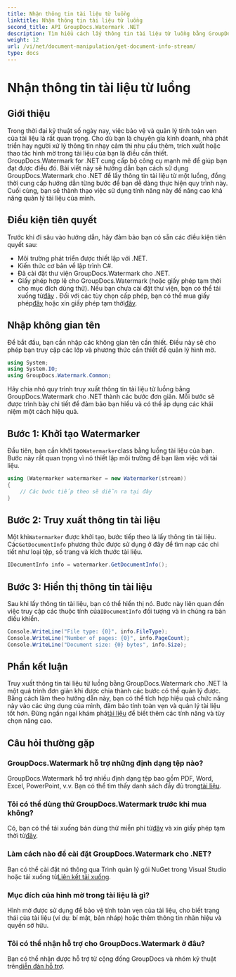 ```yaml
---
title: Nhận thông tin tài liệu từ luồng
linktitle: Nhận thông tin tài liệu từ luồng
second_title: API GroupDocs.Watermark .NET
description: Tìm hiểu cách lấy thông tin tài liệu từ luồng bằng GroupDocs.Watermark dành cho .NET với hướng dẫn từng bước này. Khả năng quản lý tài liệu của bạn một cách dễ dàng.
weight: 12
url: /vi/net/document-manipulation/get-document-info-stream/
type: docs
---
```

# Nhận thông tin tài liệu từ luồng

## Giới thiệu
Trong thời đại kỹ thuật số ngày nay, việc bảo vệ và quản lý tính toàn vẹn của tài liệu là rất quan trọng. Cho dù bạn là chuyên gia kinh doanh, nhà phát triển hay người xử lý thông tin nhạy cảm thì nhu cầu thêm, trích xuất hoặc thao tác hình mờ trong tài liệu của bạn là điều cần thiết. GroupDocs.Watermark for .NET cung cấp bộ công cụ mạnh mẽ để giúp bạn đạt được điều đó. Bài viết này sẽ hướng dẫn bạn cách sử dụng GroupDocs.Watermark cho .NET để lấy thông tin tài liệu từ một luồng, đồng thời cung cấp hướng dẫn từng bước để bạn dễ dàng thực hiện quy trình này. Cuối cùng, bạn sẽ thành thạo việc sử dụng tính năng này để nâng cao khả năng quản lý tài liệu của mình.
## Điều kiện tiên quyết
Trước khi đi sâu vào hướng dẫn, hãy đảm bảo bạn có sẵn các điều kiện tiên quyết sau:
- Môi trường phát triển được thiết lập với .NET.
- Kiến thức cơ bản về lập trình C#.
- Đã cài đặt thư viện GroupDocs.Watermark cho .NET.
- Giấy phép hợp lệ cho GroupDocs.Watermark (hoặc giấy phép tạm thời cho mục đích dùng thử).
 Nếu bạn chưa cài đặt thư viện, bạn có thể tải xuống từ[đây](https://releases.groupdocs.com/Watermark/net/) . Đối với các tùy chọn cấp phép, bạn có thể mua giấy phép[đây](https://purchase.groupdocs.com/buy) hoặc xin giấy phép tạm thời[đây](https://purchase.groupdocs.com/temporary-license/).
## Nhập không gian tên
Để bắt đầu, bạn cần nhập các không gian tên cần thiết. Điều này sẽ cho phép bạn truy cập các lớp và phương thức cần thiết để quản lý hình mờ.
```csharp
using System;
using System.IO;
using GroupDocs.Watermark.Common;
```
Hãy chia nhỏ quy trình truy xuất thông tin tài liệu từ luồng bằng GroupDocs.Watermark cho .NET thành các bước đơn giản. Mỗi bước sẽ được trình bày chi tiết để đảm bảo bạn hiểu và có thể áp dụng các khái niệm một cách hiệu quả.
## Bước 1: Khởi tạo Watermarker
 Đầu tiên, bạn cần khởi tạo`Watermarker`class bằng luồng tài liệu của bạn. Bước này rất quan trọng vì nó thiết lập môi trường để bạn làm việc với tài liệu.
```csharp
using (Watermarker watermarker = new Watermarker(stream))
{
    // Các bước tiếp theo sẽ diễn ra tại đây
}
```
## Bước 2: Truy xuất thông tin tài liệu
 Một khi`Watermarker` được khởi tạo, bước tiếp theo là lấy thông tin tài liệu. Các`GetDocumentInfo` phương thức được sử dụng ở đây để tìm nạp các chi tiết như loại tệp, số trang và kích thước tài liệu.
```csharp
IDocumentInfo info = watermarker.GetDocumentInfo();
```
## Bước 3: Hiển thị thông tin tài liệu
 Sau khi lấy thông tin tài liệu, bạn có thể hiển thị nó. Bước này liên quan đến việc truy cập các thuộc tính của`IDocumentInfo` đối tượng và in chúng ra bàn điều khiển.
```csharp
Console.WriteLine("File type: {0}", info.FileType);
Console.WriteLine("Number of pages: {0}", info.PageCount);
Console.WriteLine("Document size: {0} bytes", info.Size);
```

## Phần kết luận
 Truy xuất thông tin tài liệu từ luồng bằng GroupDocs.Watermark cho .NET là một quá trình đơn giản khi được chia thành các bước có thể quản lý được. Bằng cách làm theo hướng dẫn này, bạn có thể tích hợp hiệu quả chức năng này vào các ứng dụng của mình, đảm bảo tính toàn vẹn và quản lý tài liệu tốt hơn. Đừng ngần ngại khám phá[tài liệu](https://tutorials.groupdocs.com/Watermark/net/) để biết thêm các tính năng và tùy chọn nâng cao.
## Câu hỏi thường gặp
### GroupDocs.Watermark hỗ trợ những định dạng tệp nào?
 GroupDocs.Watermark hỗ trợ nhiều định dạng tệp bao gồm PDF, Word, Excel, PowerPoint, v.v. Bạn có thể tìm thấy danh sách đầy đủ trong[tài liệu](https://tutorials.groupdocs.com/Watermark/net/).
### Tôi có thể dùng thử GroupDocs.Watermark trước khi mua không?
 Có, bạn có thể tải xuống bản dùng thử miễn phí từ[đây](https://releases.groupdocs.com/) và xin giấy phép tạm thời từ[đây](https://purchase.groupdocs.com/temporary-license/).
### Làm cách nào để cài đặt GroupDocs.Watermark cho .NET?
 Bạn có thể cài đặt nó thông qua Trình quản lý gói NuGet trong Visual Studio hoặc tải xuống từ[Liên kết tải xuống](https://releases.groupdocs.com/Watermark/net/).
### Mục đích của hình mờ trong tài liệu là gì?
Hình mờ được sử dụng để bảo vệ tính toàn vẹn của tài liệu, cho biết trạng thái của tài liệu (ví dụ: bí mật, bản nháp) hoặc thêm thông tin nhãn hiệu và quyền sở hữu.
### Tôi có thể nhận hỗ trợ cho GroupDocs.Watermark ở đâu?
 Bạn có thể nhận được hỗ trợ từ cộng đồng GroupDocs và nhóm kỹ thuật trên[diễn đàn hỗ trợ](https://forum.groupdocs.com/c/watermark/19).